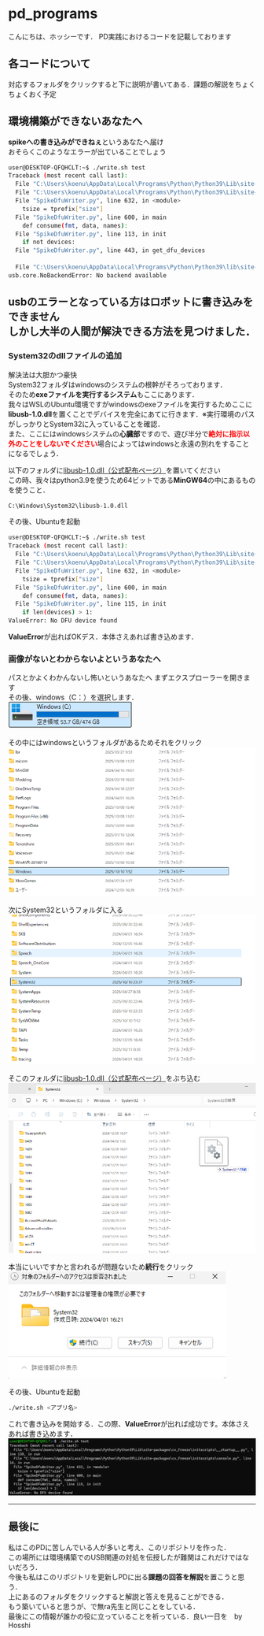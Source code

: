 # pd_programs
こんにちは、ホッシーです．
PD実践におけるコードを記載しております
## 各コードについて
対応するフォルダをクリックすると下に説明が書いてある．課題の解説をちょくちょくおく予定

## 環境構築ができないあなたへ
**spikeへの書き込みができねぇ**というあなたへ届け  
おそらくこのようなエラーが出ていることでしょう
```bash
user@DESKTOP-QFQHCLT:~$ ./write.sh test  
Traceback (most recent call last):  
  File "C:\Users\koenu\AppData\Local\Programs\Python\Python39\Lib\site-packages\cx_Freeze\initscripts\__startup__.py", line 138, in run  
  File "C:\Users\koenu\AppData\Local\Programs\Python\Python39\Lib\site-packages\cx_Freeze\initscripts\console.py", line 16, in run  
  File "SpikeDfuWriter.py", line 632, in <module>  
    tsize = tprefix["size"]  
  File "SpikeDfuWriter.py", line 600, in main  
    def consume(fmt, data, names):  
  File "SpikeDfuWriter.py", line 113, in init  
    if not devices:  
  File "SpikeDfuWriter.py", line 443, in get_dfu_devices  
 
  File "C:\Users\koenu\AppData\Local\Programs\Python\Python39\lib\site-packages\usb\core.py", line 1309, in find  
usb.core.NoBackendError: No backend available  
```

usbのエラーとなっている方はロボットに**書き込みをできません** <br>
しかし大半の人間が解決できる方法を見つけました．
---
### System32のdllファイルの追加
解決法は大胆かつ豪快  
System32フォルダはwindowsのシステムの根幹がそろっております．  
そのため**exeファイルを実行するシステム**もここにあります．  
我々はWSLのUbuntu環境ですがwindowsのexeファイルを実行するためここに**libusb-1.0.dll**を置くことでデバイスを完全にあてに行きます．※実行環境のパスがしっかりとSystem32に入っていることを確認．  
また、ここにはwindowsシステムの**心臓部**ですので、遊び半分で<span style="color:red;">**絶対に指示以外のことをしないでください**</span>場合によってはwindowsと永遠の別れをすることになるでしょう．  
  
以下のフォルダに[libusb-1.0.dll（公式配布ページ）](https://github.com/libusb/libusb/releases)を置いてください  
この時、我々はpython3.9を使うため64ビットである**MinGW64**の中にあるものを使うこと．

```bash
C:\Windows\System32\libusb-1.0.dll
```
その後、Ubuntuを起動  
```bash
user@DESKTOP-QFQHCLT:~$ ./write.sh test  
Traceback (most recent call last):  
  File "C:\Users\koenu\AppData\Local\Programs\Python\Python39\Lib\site-packages\cx_Freeze\initscripts\__startup__.py", line 138, in run  
  File "C:\Users\koenu\AppData\Local\Programs\Python\Python39\Lib\site-packages\cx_Freeze\initscripts\console.py", line 16, in run  
  File "SpikeDfuWriter.py", line 632, in <module>  
    tsize = tprefix["size"]  
  File "SpikeDfuWriter.py", line 600, in main  
    def consume(fmt, data, names):  
  File "SpikeDfuWriter.py", line 115, in init  
    if len(devices) > 1:  
ValueError: No DFU device found  
```
**ValueError**が出ればOKデス．本体さえあれば書き込めます．


### 画像がないとわからないよというあなたへ

パスとかよくわかんないし怖いというあなたへ
まずエクスプローラーを開きます  
その後、windows（C：）を選択します．  
![フォルダ](image/c.png)　　

その中にはwindowsというフォルダがあるためそれをクリック  
![Cドライブ内](image/Cdrive.png)

次にSystem32というフォルダに入る  
![ｓｙｓ](image/sys.png)  

そこのフォルダに[libusb-1.0.dll（公式配布ページ）](https://github.com/libusb/libusb/releases)をぶち込む　　
![ぶち込む](image/move.png)

本当にいいですかと言われるが問題ないため**続行**をクリック  
![構わんいけ](image/select.png)

その後、Ubuntuを起動
```bash
./write.sh <アプリ名>
```

これで書き込みを開始する．この際、**ValueError**が出れば成功です。本体さえあれば書き込めます．
![うぶんちゅ](image/ubuntu.png)


---
## 最後に
私はこのPDに苦しんでいる人が多いと考え、このリポジトリを作った．<br>
この場所には環境構築でのUSB関連の対処を伝授したが難関はこれだけではないだろう．<br>
今後も私はこのリポジトリを更新しPDに出る**課題の回答を解説**を置こうと思う．<br>
上にあるのフォルダをクリックすると解説と答えを見ることができる．<br>
もう築いていると思うが、で無ra先生と同じことをしている．<br>
最後にこの情報が誰かの役に立っていることを祈っている．良い一日を　by Hosshi  

　　
